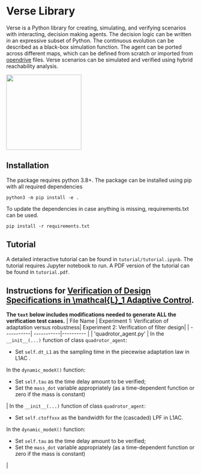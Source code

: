 # Verse Library

Verse is a Python library for creating, simulating, and verifying scenarios with interacting, decision making agents. The decision logic can be written in an expressive subset of Python. The continuous evolution can be described as a black-box simulation function. The agent can be ported across different maps, which can be defined from scratch or imported from [opendrive](https://www.opendrive.com/) files. Verse scenarios can be simulated and verified using hybrid reachability analysis. 

<img src="./docs/source/figs/exp1_lab.PNG" height="200"/>


## Installation
The package requires python 3.8+. The package can be installed using pip with all required dependencies

```
python3 -m pip install -e .
```
To update the dependencies in case anything is missing, requirements.txt can be used.

```
pip install -r requirements.txt
```

## Tutorial
A detailed interactive tutorial can be found in ```tutorial/tutorial.ipynb```. The tutorial requires Jupyter notebook to run. A PDF version of the tutorial can be found in ```tutorial.pdf```.

<!--## Demos
The package comes with several examples in the  ```demo/``` folder. Run these as:

```
python3 demo/ball/ball_bounces.py 
```

Read the comments in ```demo/ball/ball_bounces.py``` to learn how to create new agents and scenarios. More detailed tutorials will be provided later.

## Using NueReach with Verse
Verse allows users to plug-in different reachability tools for computing reachable sets. By default, Verse uses DryVR to compute reachable sets. Verse also implement post computation using NeuReach. To use NeuReach, additional dependencies can be downloaded using following commands
```
git submodule init
git submodule update
```

## Library structure

The source code of the package is contained in the verse folder, which contains the following sub-directories.

- **verse**, which contains building blocks for creating and analyzing scenarios.
  
  - **verse/scenario** contains code for the scenario base class. A scenario is constructed by several **agents** with continuous dynamics and controller, a **map** and a **sensor** defining how different agents interact with each other.
  - **verse/agents** contains code for the agent base class in the scenario. 
  - **verse/map** contains code for the lane map base class and corresponding utilities in the scenario.
  - **verse/code_parser** contains code for converting the controller code to ASTs. 
  - **verse/automaton** contains code implementing components in hybrid-automaton
  - **verse/analysis** contains the **Simulator** and **Verifier** and related utilities for doing analysis of the scenario
  - **verse/dryvr** dryvr for computing reachable sets


- **example** contains example map, sensor and agents that we provided


- **plotter** contains code for visualizing the computed results
-->

## Instructions for [Verification of Design Specifications in \mathcal{L}_1 Adaptive Control](https://arc.aiaa.org/doi/10.2514/6.2024-1165).
**The ```text``` below includes modifications needed to generate ALL the verification test cases.**
| File Name | Experiment 1: Verification of adaptation versus robustness| Experiment 2: Verification of filter design|
| -----------| -----------|---------- |
| 'quadrotor_agent.py' | In the ```__init__(...)``` function of class ```quadrotor_agent```: <br /> <ul><li>Set ```self.dt_L1``` as the sampling time in the piecewise adaptation law in L1AC .</li></ul> In the ```dynamic_modeX()``` function: <br /> <ul><li>Set ```self.tau``` as the time delay amount to be verified; </li><li>Set the ```mass_dot``` variable appropriately (as a time-dependent function or zero if the mass is constant)</li></ul> | In the ```__init__(...)``` function of class ```quadrotor_agent```: <br /> <ul><li>Set ```self.ctoffxxx``` as the bandwidth for the (cascaded) LPF in L1AC.</li></ul> In the ```dynamic_modeX()``` function: <br /> <ul><li>Set ```self.tau``` as the time delay amount to be verified; </li><li>Set the ```mass_dot``` variable appropriately (as a time-dependent function or zero if the mass is constant)</li></ul>|


